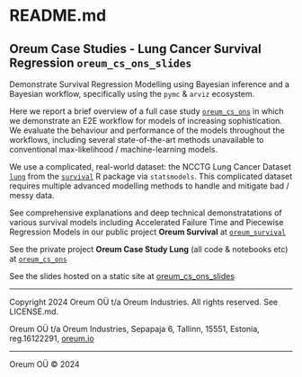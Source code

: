 # README.md

## Oreum Case Studies - Lung Cancer Survival Regression `oreum_cs_ons_slides`

Demonstrate Survival Regression Modelling using Bayesian inference and a
Bayesian workflow, specifically using the `pymc` & `arviz` ecosystem.

Here we report a brief overview of a full case study
[`oreum_cs_ons`](https://github.com/oreum-industries/oreum_cs_ons) 
in which we demonstrate an E2E workflow for models of increasing sophistication. 
We evaluate the behaviour and performance of the models throughout the workflows,
including several state-of-the-art methods unavailable to conventional 
max-likelihood / machine-learning models.

We use a complicated, real-world dataset: the NCCTG Lung Cancer Dataset
[`lung`](https://vincentarelbundock.github.io/Rdatasets/doc/survival/cancer.html) from the
[`survival`](https://github.com/therneau/survival) R package via `statsmodels`.
This complicated dataset requires multiple advanced modelling methods to
handle and mitigate bad / messy data.

See comprehensive explanations and deep technical demonstratations of various 
survival models including Accelerated Failure Time and Piecewise Regression Models
in our public project **Oreum Survival** at 
[`oreum_survival`](https://github.com/oreum-industries/oreum_survival) 

See the private project **Oreum Case Study Lung** (all code & notebooks etc) at 
[`oreum_cs_ons`](https://github.com/oreum-industries/oreum_cs_ons)

See the slides hosted on a static site at 
[oreum_cs_ons_slides](https://oreum-industries.github.io/oreum_cs_ons_slides/)

---

Copyright 2024 Oreum OÜ t/a Oreum Industries. All rights reserved.
See LICENSE.md.

Oreum OÜ t/a Oreum Industries, Sepapaja 6, Tallinn, 15551, Estonia,
reg.16122291, [oreum.io](https://oreum.io)

---
Oreum OÜ &copy; 2024
